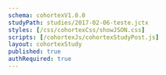```yaml
--- 
schema: cohortexV1.0.0 
studyPath: studies/2017-02-06-teste.jctx
styles: [/css/cohortexCss/showJSON.css] 
scripts: [/cohortexJs/cohortexStudyPost.js] 
layout: cohortexStudy 
published: true 
authRequired: true 
--- 
```

